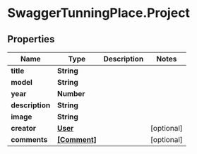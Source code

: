 # SwaggerTunningPlace.Project

## Properties
Name | Type | Description | Notes
------------ | ------------- | ------------- | -------------
**title** | **String** |  | 
**model** | **String** |  | 
**year** | **Number** |  | 
**description** | **String** |  | 
**image** | **String** |  | 
**creator** | [**User**](User.md) |  | [optional] 
**comments** | [**[Comment]**](Comment.md) |  | [optional] 


